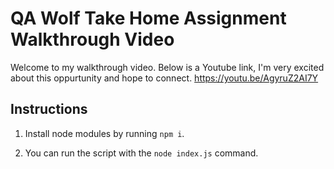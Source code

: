 # QA Wolf Take Home Assignment Walkthrough Video

Welcome to my walkthrough video. Below is a Youtube link, I'm very excited about this oppurtunity and hope to connect.
https://youtu.be/AgyruZ2AI7Y

## Instructions

1. Install node modules by running `npm i`.

2. You can run the script with the `node index.js` command.
